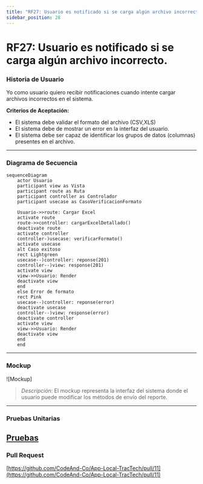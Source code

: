 ```yaml
---
title: "RF27: Usuario es notificado si se carga algún archivo incorrecto."  
sidebar_position: 28
---
```


# RF27: Usuario es notificado si se carga algún archivo incorrecto.

### Historia de Usuario

Yo como usuario quiero recibir notificaciones cuando intente cargar archivos incorrectos en el sistema.

  **Criterios de Aceptación:**
  - El sistema debe validar el formato del archivo (CSV,XLS)
  - El sistema debe de mostrar un error en la interfaz del usuario.
  - El sistema debe ser capaz de identificar los grupos de datos (columnas) presentes en el archivo.
  
---

### Diagrama de Secuencia

``` mermaid
sequenceDiagram
    actor Usuario
    participant view as Vista
    participant route as Ruta
    participant controller as Controlador
    participant usecase as CasoVerificacionFormato

    Usuario->>route: Cargar Excel
    activate route
    route->>controller: cargarExcelDetallado()
    deactivate route
    activate controller
    controller-)usecase: verificarFormato()
    activate usecase
    alt Caso exitoso
    rect Lightgreen
    usecase--)controller: reponse(201)
    controller--)view: response(201)
    activate view
    view->>Usuario: Render
    deactivate view
    end
    else Error de formato
    rect Pink
    usecase--)controller: reponse(error)
    deactivate usecase
    controller--)view: response(error)
    deactivate controller
    activate view
    view->>Usuario: Render
    deactivate view
    end
    end
```
---

### Mockup

![Mockup]

> *Descripción*: El mockup representa la interfaz del sistema donde el usuario puede modificar los métodos de envío del reporte.

---

### Pruebas Unitarias 



[Pruebas](https://docs.google.com/spreadsheets/d/1W-JW32dTsfI22-Yl5LydMhiu-oXHH_xo3hWvK6FHeLw/edit?gid=598814920#gid=598814920)
---

### Pull Request
[https://github.com/CodeAnd-Co/App-Local-TracTech/pull/11](https://github.com/CodeAnd-Co/App-Local-TracTech/pull/11)
